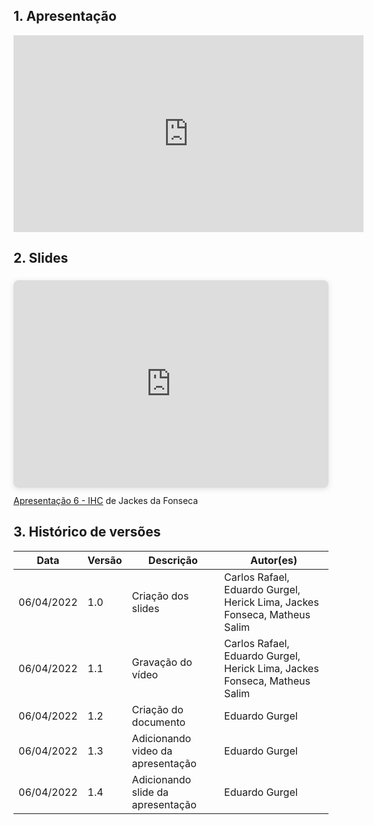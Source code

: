 ## 1. Apresentação

<center>
<iframe width="560" height="315" src="https://www.youtube.com/embed/1RJseyPyVQY" title="YouTube video player" frameborder="0" allow="accelerometer; autoplay; clipboard-write; encrypted-media; gyroscope; picture-in-picture" allowfullscreen></iframe>
</center>

## 2. Slides

<div style="position: relative; width: 100%; height: 0; padding-top: 56.2500%;
 padding-bottom: 48px; box-shadow: 0 2px 8px 0 rgba(63,69,81,0.16); margin-top: 1.6em; margin-bottom: 0.9em; overflow: hidden;
 border-radius: 8px; will-change: transform;">
  <iframe loading="lazy" style="position: absolute; width: 100%; height: 100%; top: 0; left: 0; border: none; padding: 0;margin: 0;"
    src="https:&#x2F;&#x2F;www.canva.com&#x2F;design&#x2F;DAE9IZTn1v0&#x2F;view?embed" allowfullscreen="allowfullscreen" allow="fullscreen">
  </iframe>
</div>
<a href="https:&#x2F;&#x2F;www.canva.com&#x2F;design&#x2F;DAE9IZTn1v0&#x2F;view?utm_content=DAE9IZTn1v0&amp;utm_campaign=designshare&amp;utm_medium=embeds&amp;utm_source=link" target="_blank" rel="noopener">Apresentação 6 - IHC</a> de Jackes da Fonseca
<p></p>
  
  

## 3. Histórico de versões

| Data       | Versão | Descrição                         | Autor(es)                                                                 |
| ---------- | ------ | --------------------------------- | ------------------------------------------------------------------------- |
| 06/04/2022 | 1.0    | Criação dos slides                | Carlos Rafael, Eduardo Gurgel, Herick Lima, Jackes Fonseca, Matheus Salim |
| 06/04/2022 | 1.1    | Gravação do vídeo                 | Carlos Rafael, Eduardo Gurgel, Herick Lima, Jackes Fonseca, Matheus Salim |
| 06/04/2022 | 1.2    | Criação do documento              | Eduardo Gurgel                                                            |
| 06/04/2022 | 1.3    | Adicionando video da apresentação | Eduardo Gurgel                                                            |
| 06/04/2022 | 1.4    | Adicionando slide da apresentação | Eduardo Gurgel                                                            |
